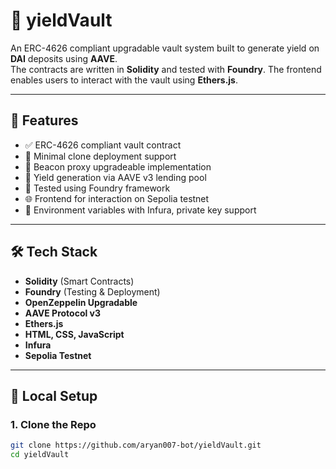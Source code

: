 # 🏦 yieldVault

An ERC-4626 compliant upgradable vault system built to generate yield on **DAI** deposits using **AAVE**.  
The contracts are written in **Solidity** and tested with **Foundry**. The frontend enables users to interact with the vault using **Ethers.js**.

---

## 🚀 Features

- ✅ ERC-4626 compliant vault contract
- 🧱 Minimal clone deployment support
- 🔁 Beacon proxy upgradeable implementation
- 💸 Yield generation via AAVE v3 lending pool
- 🧪 Tested using Foundry framework
- 🌐 Frontend for interaction on Sepolia testnet
- 🔐 Environment variables with Infura, private key support

---

## 🛠 Tech Stack

- **Solidity** (Smart Contracts)
- **Foundry** (Testing & Deployment)
- **OpenZeppelin Upgradable**
- **AAVE Protocol v3**
- **Ethers.js**
- **HTML, CSS, JavaScript**
- **Infura**
- **Sepolia Testnet**

---

## 🧪 Local Setup

### 1. Clone the Repo

```bash
git clone https://github.com/aryan007-bot/yieldVault.git
cd yieldVault
